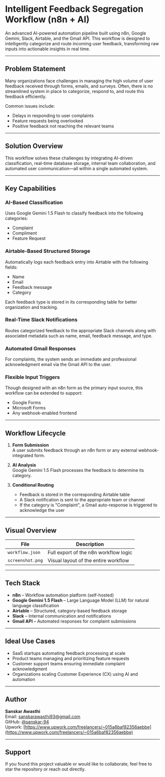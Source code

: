 # Intelligent Feedback Segregation Workflow (n8n + AI)

An advanced AI-powered automation pipeline built using n8n, Google Gemini, Slack, Airtable, and the Gmail API. This workflow is designed to intelligently categorize and route incoming user feedback, transforming raw inputs into actionable insights in real time.

---

## Problem Statement

Many organizations face challenges in managing the high volume of user feedback received through forms, emails, and surveys. Often, there is no streamlined system in place to categorize, respond to, and route this feedback efficiently.

Common issues include:

- Delays in responding to user complaints  
- Feature requests being overlooked  
- Positive feedback not reaching the relevant teams  

---

## Solution Overview

This workflow solves these challenges by integrating AI-driven classification, real-time database storage, internal team collaboration, and automated user communication—all within a single automated system.

---

## Key Capabilities

### AI-Based Classification  
Uses Google Gemini 1.5 Flash to classify feedback into the following categories:

- Complaint  
- Compliment  
- Feature Request  

### Airtable-Based Structured Storage  
Automatically logs each feedback entry into Airtable with the following fields:
- Name  
- Email  
- Feedback message  
- Category  

Each feedback type is stored in its corresponding table for better organization and tracking.

### Real-Time Slack Notifications  
Routes categorized feedback to the appropriate Slack channels along with associated metadata such as name, email, feedback message, and type.

### Automated Gmail Responses  
For complaints, the system sends an immediate and professional acknowledgment email via the Gmail API to the user.

### Flexible Input Triggers  
Though designed with an n8n form as the primary input source, this workflow can be extended to support:
- Google Forms  
- Microsoft Forms  
- Any webhook-enabled frontend  

---

## Workflow Lifecycle

1. **Form Submission**  
   A user submits feedback through an n8n form or any external webhook-integrated form.

2. **AI Analysis**  
   Google Gemini 1.5 Flash processes the feedback to determine its category.

3. **Conditional Routing**  
   - Feedback is stored in the corresponding Airtable table  
   - A Slack notification is sent to the appropriate team or channel  
   - If the category is "Complaint", a Gmail auto-response is triggered to acknowledge the user  

---

## Visual Overview

| File             | Description                                 |
|------------------|---------------------------------------------|
| `workflow.json`  | Full export of the n8n workflow logic       |
| `screenshot.png` | Visual layout of the entire workflow        |

---

## Tech Stack

- **n8n** – Workflow automation platform (self-hosted)
- **Google Gemini 1.5 Flash** – Large Language Model (LLM) for natural language classification
- **Airtable** – Structured, category-based feedback storage
- **Slack** – Internal communication and notifications
- **Gmail API** – Automated responses for complaint submissions

---

## Ideal Use Cases

- SaaS startups automating feedback processing at scale  
- Product teams managing and prioritizing feature requests  
- Customer support teams ensuring immediate complaint acknowledgment  
- Organizations scaling Customer Experience (CX) using AI and automation  

---

## Author

**Sanskar Awasthi**  
Email: [sanskarawasthi93@gmail.com](mailto:sanskarawasthi93@gmail.com)  
GitHub: [@sanskar-94](https://github.com/sanskar-94)  
Upwork: [https://www.upwork.com/freelancers/~015a6baf82356aebbe](https://www.upwork.com/freelancers/~015a6baf82356aebbe)

---

## Support

If you found this project valuable or would like to collaborate, feel free to star the repository or reach out directly.
